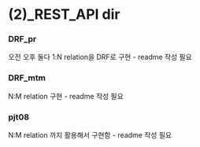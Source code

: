 # (2)_REST_API dir

### DRF_pr

오전 오후 둘다 1:N relation을 DRF로 구현 - readme 작성 필요



### DRF_mtm

N:M relation 구현 - readme 작성 필요



### pjt08

N:M relation 까지 활용해서 구현함 - readme 작성 필요
